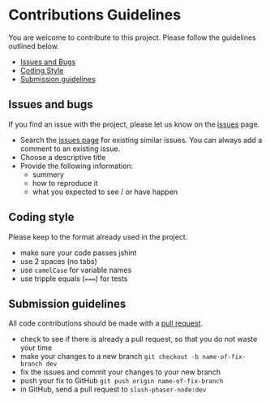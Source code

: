 # Contributions Guidelines

You are welcome to contribute to this project. Please follow the guidelines outlined below.

- [Issues and Bugs](#issues-and-bugs)
- [Coding Style](#coding-style)
- [Submission guidelines](#submission-guidelines)

## Issues and bugs

If you find an issue with the project, please let us know on the [issues](https://github.com/Eruant/slush-phaser-node/issues/
) page.

- Search the [issues page](https://github.com/Eruant/slush-phaser-node/issues/
) for existing similar issues. You can always add a comment to an existing issue.
- Choose a descriptive title
- Provide the following information:
    - summery
    - how to reproduce it
    - what you expected to see / or have happen

## Coding style

Please keep to the format already used in the project.

- make sure your code passes jshint
- use 2 spaces (no tabs)
- use `camelCase` for variable names
- use tripple equals (`===`) for tests

## Submission guidelines

All code contributions should be made with a [pull request](https://help.github.com/articles/creating-a-pull-request).

- check to see if there is already a pull request, so that you do not waste your time
- make your changes to a new branch
      `git checkout -b name-of-fix-branch dev`
- fix the issues and commit your changes to your new branch
- push your fix to GitHub
      `git push origin name-of-fix-branch`
- in GitHub, send a pull request to `slush-phaser-node:dev`
